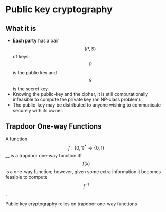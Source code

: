 # Public key cryptography

## What it is

* **Each party** has a pair $$(P, S)$$ of keys: $$P$$ is the public key and $$S$$ is the secret key. 
* Knowing the public-key and the cipher, it is still computationally infeasible to compute the private key \(an NP-class problem\). 
* The public-key may be distributed to anyone wishing to communicate securely with its owner.

## Trapdoor One-way Functions

A function $$f: \{0,1\}^* \rightarrow \{0,1\}$$ __ is a trapdoor one-way function iff $$f(x)$$ is a one-way function; however, given some extra information it becomes feasible to compute $$f^{-1}$$.

Public key cryptography relies on trapdoor one-way functions

